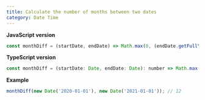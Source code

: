 ```yaml
---
title: Calculate the number of months between two dates
category: Date Time
---
```


**JavaScript version**

```js
const monthDiff = (startDate, endDate) => Math.max(0, (endDate.getFullYear() - startDate.getFullYear()) * 12 - startDate.getMonth() + endDate.getMonth());
```

**TypeScript version**

```js
const monthDiff = (startDate: Date, endDate: Date): number => Math.max(0, (endDate.getFullYear() - startDate.getFullYear()) * 12 - startDate.getMonth() + endDate.getMonth());
```

**Example**

```js
monthDiff(new Date('2020-01-01'), new Date('2021-01-01')); // 12
```
